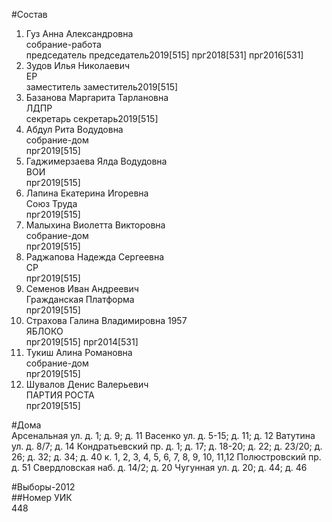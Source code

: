 #Состав  
1. Гуз Анна Александровна  
    собрание-работа  
    председатель председатель2019[515] прг2018[531] прг2016[531]  
2. Зудов Илья Николаевич  
    ЕР  
    заместитель заместитель2019[515]  
3. Базанова Маргарита Тарлановна  
    ЛДПР  
    секретарь секретарь2019[515]  
4. Абдул Рита Водудовна  
    собрание-дом  
    прг2019[515]  
5. Гаджимерзаева Ялда Водудовна  
    ВОИ  
    прг2019[515]  
6. Лапина Екатерина Игоревна  
    Союз Труда  
    прг2019[515]  
7. Малыхина Виолетта Викторовна  
    собрание-дом  
    прг2019[515]  
8. Раджапова Надежда Сергеевна  
    СР  
    прг2019[515]  
9. Семенов Иван Андреевич  
    Гражданская Платформа  
    прг2019[515]  
10. Страхова Галина Владимировна 1957  
    ЯБЛОКО  
    прг2019[515] прг2014[531]  
11. Тукиш Алина Романовна  
    собрание-дом  
    прг2019[515]  
12. Шувалов Денис Валерьевич  
    ПАРТИЯ РОСТА  
    прг2019[515]  
  
#Дома  
Арсенальная ул. д. 1; д. 9; д. 11 Васенко ул. д. 5-15; д. 11; д. 12 Ватутина ул. д. 8/7; д. 14 Кондратьевский пр. д. 1; д. 17; д. 18-20; д. 22; д. 23/20; д. 26; д. 32; д. 34; д. 40 к. 1, 2, 3, 4, 5, 6, 7, 8, 9, 10, 11,12 Полюстровский пр. д. 51 Свердловская наб. д. 14/2; д. 20 Чугунная ул. д. 20; д. 44; д. 46  
  
#Выборы-2012  
##Номер УИК  
448  

